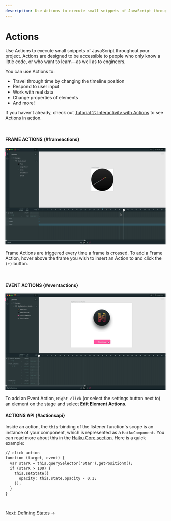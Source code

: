 ```yaml
---
description: Use Actions to execute small snippets of JavaScript throughout your project. Actions are designed to be accessible to people who only know a little code, or who want to learn—as well as to engineers.
---
```


# Actions

Use Actions to execute small snippets of JavaScript throughout your project. Actions are designed to be accessible to people who only know a little code, or who want to learn—as well as to engineers.

You can use Actions to:

* Travel through time by changing the timeline position
* Respond to user input
* Work with real data
* Change properties of elements
* And more!

If you haven't already, check out [Tutorial 2: Interactivity with Actions](https://medium.com/haiku-blog/designing-the-real-thing-with-haiku-actions-a80ccddfcb1) to see Actions in action.

<br>

#### FRAME ACTIONS {#frameactions}

![](/assets/insert-frame-action.gif)

Frame Actions are triggered every time a frame is crossed. To add a Frame Action, hover above the frame you wish to insert an Action to and click the `(+)` button.

<br>

#### EVENT ACTIONS {#eventactions}

![](/assets/insert-event-action.gif)

To add an Event Action, `Right click` (or select the settings button next to) an element on the stage and select **Edit Element Actions**.

#### ACTIONS API {#actionsapi}

Inside an action, the `this`-binding of the listener function's scope is an instance of your component, which is represented as a `HaikuComponent`. You can read more about this in the [Haiku Core section](/embedding-and-using-haiku/haiku-core-api.md). Here is a quick example:

```
// click action
function (target, event) {
  var starX = this.querySelector('Star').getPositionX();
  if (starX > 100) {
    this.setState({
      opacity: this.state.opacity - 0.1;
    });
  }
}
```

<br>

[Next: Defining States](/using-haiku/defining-states.md) &rarr;
